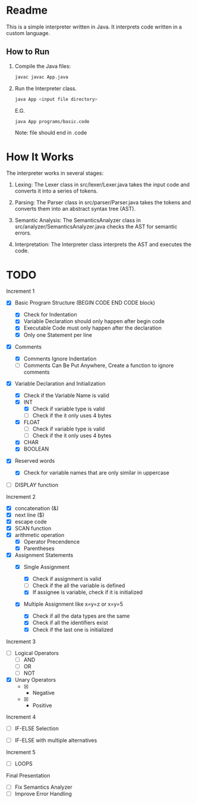 # Readme

This is a simple interpreter written in Java. It interprets code written in a custom language.

## How to Run

1. Compile the Java files: 

    ```sh
    javac javac App.java
    ```

2. Run the Interpreter class.
    
    ```sh
    java App <input file directory>
    ```

    E.G.
    
    ```sh
    java App programs/basic.code
    ```
    Note: file should end in .code

# How It Works

The interpreter works in several stages:

1. Lexing: The Lexer class in src/lexer/Lexer.java takes the input code and converts it into a series of tokens.

2. Parsing: The Parser class in src/parser/Parser.java takes the tokens and converts them into an abstract syntax tree (AST).

3. Semantic Analysis: The SemanticsAnalyzer class in src/analyzer/SemanticsAnalyzer.java checks the AST for semantic errors.

4. Interpretation: The Interpreter class interprets the AST and executes the code.

# TODO

Increment 1
- [X] Basic Program Structure (BEGIN CODE END CODE block)
    - [X] Check for Indentation
    - [X] Variable Declaration should only happen after begin code
    - [X] Executable Code must only happen after the declaration
    - [X] Only one Statement per line
- [X] Comments
    - [X] Comments Ignore Indentation
    - [ ] Comments Can Be Put Anywhere, Create a function to ignore comments
- [X] Variable Declaration and Initialization
    - [X] Check if the Variable Name is valid
    - [X] INT
        - [X] Check if variable type is valid
        - [ ] Check if the it only uses 4 bytes
    - [X] FLOAT
        - [ ] Check if variable type is valid
        - [ ] Check if the it only uses 4 bytes
    - [X] CHAR
    - [X] BOOLEAN
- [X] Reserved words
    - [X] Check for variable names that are only similar in uppercase
- [ ] DISPLAY function


Increment 2
- [X] concatenation (&)
- [X] next line ($)
- [X] escape code
- [X] SCAN function
- [X] arithmetic operation
    - [X] Operator Precendence
    - [X] Parentheses
- [X] Assignment Statements
    - [X] Single Assignment

        - [X] Check if assignment is valid
        - [ ] Check if the all the variable is defined
        - [X] If assignee is variable, check if it is initialized

    - [X] Multiple Assignment like x=y=z or x=y=5
        - [X] Check if all the data types are the same
        - [X] Check if all the identifiers exist
        - [X] Check if the last one is initialized

Increment 3
- [ ] Logical Operators
    - [ ] AND
    - [ ] OR
    - [ ] NOT
- [X] Unary Operators
    - [X] - Negative
    - [X] + Positive

Increment 4
- [ ] IF-ELSE Selection
    
- [ ] IF-ELSE with multiple alternatives

Increment 5
- [ ] LOOPS

Final Presentation
- [ ] Fix Semantics Analyzer
- [ ] Improve Error Handling